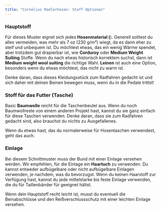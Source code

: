 ```yaml
---
title: "Cornelius Radlerhosen: Stoff Optionen"
---
```


### Hauptstoff

Für dieses Muster eignet sich jedes **Hosenmaterial (**). Generell solltest du alles vermeiden, was mehr als 7 oz (230 g/m²) wiegt, da es dann eher zu steif und unbequem ist. Du möchtest etwas, das ein wenig Wärme spendet, aber trotzdem gut drapierbar ist, wie **Corduroy** oder **Medium Weight Suiting** Stoffe. Wenn du nach etwas historisch korrektem suchst, dann ist **Medium weight wool suiting** die richtige Wahl. **Leinen** ist auch eine Option, besonders wenn du etwas möchtest, das nicht zu warm ist.

<Note>

Denke daran, dass dieses Kleidungsstück zum Radfahren gedacht ist und sich daher mit deinen Beinen bewegen muss, wenn du in die Pedale trittst!

</Note>

### Stoff für das Futter (Tasche)

Basic **Baumwolle** reicht für die Taschenbeutel aus. Wenn du noch Baumwollreste von einem anderen Projekt hast, kannst du sie ganz einfach für diese Taschen verwenden. Denke daran, dass sie zum Radfahren gedacht sind, also brauchst du nichts zu Ausgefallenes.

<Note>

Wenn du etwas hast, das du normalerweise für Hosentaschen verwendest, geht das auch.

</Note>

### Einlage

Bei diesem Schnittmuster muss der Bund mit einer Einlage versehen werden. Wir empfehlen, für die Einlage ein **Haartuch** zu verwenden. Du kannst entweder aufbügelbare oder nicht aufbügelbare Einlagen verwenden, je nachdem, was du bevorzugst. Wenn du keinen Haarstoff zur Verfügung hast, kannst du jede mittelstarke bis feste Einlage verwenden, die du für Taillenbänder für geeignet hältst.

<Note>

Wenn dein Hauptstoff recht leicht ist, musst du eventuell die Beinabschlüsse und den Reißverschlussschutz mit einer leichten Einlage versehen.

</Note>
